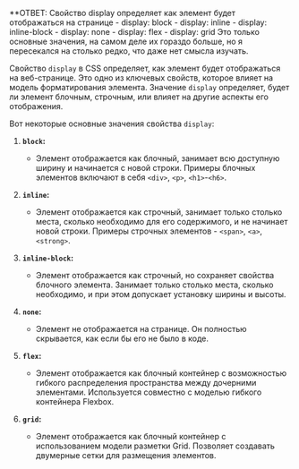 **ОТВЕТ: 
	Свойство display определяет как элемент будет отображаться на странице
		- display: block
		- display: inline
		- display: inline-block
		- display: none
		- display: flex
		- display: grid
	Это только основные значения, на самом деле их гораздо больше, но я пересекался на столько редко, что даже нет смысла изучать. 

Свойство `display` в CSS определяет, как элемент будет отображаться на веб-странице. Это одно из ключевых свойств, которое влияет на модель форматирования элемента. Значение `display` определяет, будет ли элемент блочным, строчным, или влияет на другие аспекты его отображения.

Вот некоторые основные значения свойства `display`:

1. **`block`:**
   - Элемент отображается как блочный, занимает всю доступную ширину и начинается с новой строки. Примеры блочных элементов включают в себя `<div>`, `<p>`, `<h1>`-`<h6>`.

2. **`inline`:**
   - Элемент отображается как строчный, занимает только столько места, сколько необходимо для его содержимого, и не начинает новой строки. Примеры строчных элементов - `<span>`, `<a>`, `<strong>`.

3. **`inline-block`:**
   - Элемент отображается как строчный, но сохраняет свойства блочного элемента. Занимает только столько места, сколько необходимо, и при этом допускает установку ширины и высоты.

4. **`none`:**
   - Элемент не отображается на странице. Он полностью скрывается, как если бы его не было в коде.

5. **`flex`:**
   - Элемент отображается как блочный контейнер с возможностью гибкого распределения пространства между дочерними элементами. Используется совместно с моделью гибкого контейнера Flexbox.

6. **`grid`:**
   - Элемент отображается как блочный контейнер с использованием модели разметки Grid. Позволяет создавать двумерные сетки для размещения элементов.


